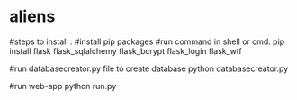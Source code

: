 # aliens
#steps to install :
#install pip packages 
 #run command in shell or cmd:
  pip install flask flask_sqlalchemy  flask_bcrypt flask_login flask_wtf

#run databasecreator.py file to create database
python databasecreator.py

#run web-app 
python run.py
